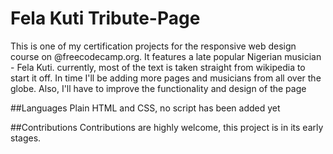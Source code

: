 # Fela Kuti Tribute-Page
This is one of my certification projects for the responsive web design course on @freecodecamp.org. 
It features a late popular Nigerian musician - Fela Kuti. currently, most of the text is taken 
straight from wikipedia to start it off.
In time I'll be adding more pages and musicians from all over the globe.
Also, I'll have to improve the functionality and design of the page


##Languages
Plain HTML and CSS, no script has been added yet 

##Contributions
Contributions are highly welcome, this project is in its early stages. 
